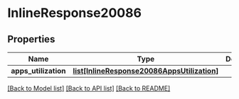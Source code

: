 # InlineResponse20086

## Properties
Name | Type | Description | Notes
------------ | ------------- | ------------- | -------------
**apps_utilization** | [**list[InlineResponse20086AppsUtilization]**](InlineResponse20086AppsUtilization.md) |  | [optional] 

[[Back to Model list]](../README.md#documentation-for-models) [[Back to API list]](../README.md#documentation-for-api-endpoints) [[Back to README]](../README.md)

